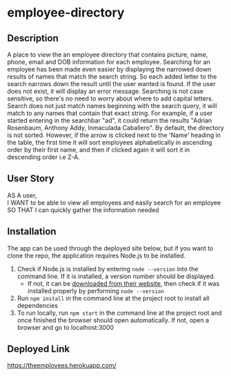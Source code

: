 # employee-directory

## Description
A place to view the an employee directory that contains picture, name, phone, email and DOB information for each employee. Searching for an employee has been made even easier by displaying the narrowed down results of names that match the search string. So each added letter to the search narrows down the result until the user wanted is found. If the user does not exist, it will display an error message. Searching is not case sensitive, so there's no need to worry about where to add capital letters. Search does not just match names beginning with the search query, it will match to any names that contain that exact string. For example, if a user started entering in the searchbar "ad", it could return the results "Adrian Rosenbaum, Anthony Addy, Inmaculada Caballero". By default, the directory is not sorted. However, if the arrow is clicked next to the 'Name' heading in the table, the first time it will sort employees alphabetically in ascending order by their first name, and then if clicked again it will sort it in descending order i.e Z-A. 

## User Story
AS A user, <br>
I WANT to be able to view all employees and easily search for an employee <br>
SO THAT I can quickly gather the information needed

## Installation
The app can be used through the deployed site below, but if you want to clone the repo, the application requires Node.js to be installed. 
1. Check if Node.js is installed by entering `node --version` into the command line. If it is installed, a version number should be displayed. 
   - If not, it can be [downloaded from their website](https://nodejs.org/en/download/), then check if it was installed properly by performing `node --version` 
2. Run `npm install` in the command line at the project root to install all dependencies
3. To run locally, run `npm start` in the command line at the project root and once finished the browser should open automatically. If not, open a browser and go to localhost:3000

## Deployed Link
https://theemployees.herokuapp.com/
